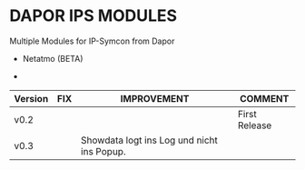 # DAPOR IPS MODULES

Multiple Modules for IP-Symcon from Dapor

- Netatmo (BETA)

-
| Version  | FIX | IMPROVEMENT| COMMENT
| ------------- | ------------- |------------- |------------- |
| v0.2 |   | | First Release|
| v0.3 |   | Showdata logt ins Log und nicht ins Popup.| |

